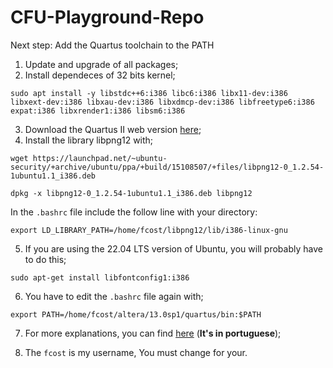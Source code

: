 # CFU-Playground-Repo
 Next step: Add the Quartus toolchain to the PATH
  1. Update and upgrade of all packages;
  2. Install dependeces of 32 bits kernel; 
   ```
   sudo apt install -y libstdc++6:i386 libc6:i386 libx11-dev:i386 libxext-dev:i386 libxau-dev:i386 libxdmcp-dev:i386 libfreetype6:i386 expat:i386 libxrender1:i386 libsm6:i386
   ```
  3. Download the Quartus II web version [here](https://www.intel.com/content/www/us/en/software-kit/666221/intel-quartus-ii-web-edition-design-software-version-13-1-for-windows.html);
  4. Install the library libpng12 with;
  ```
  wget https://launchpad.net/~ubuntu-security/+archive/ubuntu/ppa/+build/15108507/+files/libpng12-0_1.2.54-1ubuntu1.1_i386.deb
  ```
  ```
  dpkg -x libpng12-0_1.2.54-1ubuntu1.1_i386.deb libpng12
  ```
In the `.bashrc` file include the follow line with your directory:
 ```
 export LD_LIBRARY_PATH=/home/fcost/libpng12/lib/i386-linux-gnu
 ```
  5. If you are using the 22.04 LTS version of Ubuntu, you will probably have to do this;
  ```
  sudo apt-get install libfontconfig1:i386
  ```
  6. You have to edit the `.bashrc` file again with;
  ```
  export PATH=/home/fcost/altera/13.0sp1/quartus/bin:$PATH
  ```
  7. For more explanations, you can find [here](https://www.youtube.com/watch?v=T-Tg2uEuX6o) (**It's in portuguese**);
  
  8. The `fcost` is my username, You must change for your.
